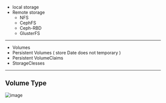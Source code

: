 * local storage
* Remote storage
    - NFS
    - CephFS
    - Ceph-RBD
    - GlusterFS
---------------------------------------------------------------------------
* Volumes
* Persistent Volumes ( store Date does not temporary )
* Persistent VolumeClaims
* StorageClesses
  

---------------------------------------------------------------------------
 ## Volume Type

 ![image](https://github.com/user-attachments/assets/b415c151-2bfe-4456-9cce-aa634a5595c3)


